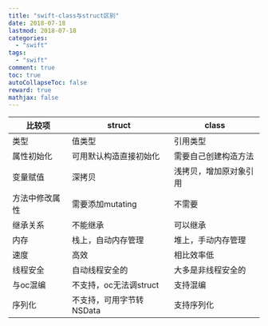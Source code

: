 ```yaml
---
title: "swift-class与struct区别"
date: 2018-07-18
lastmod: 2018-07-18
categories:
  - "swift"
tags:
  - "swift"
comment: true
toc: true
autoCollapseToc: false
reward: true
mathjax: false
---
```



|比较项|struct|class|
| ------------ |-----------|------ |
| 类型|值类型|引用类型|
| 属性初始化|可用默认构造直接初始化|需要自己创建构造方法|
|变量赋值|深拷贝|浅拷贝，增加原对象引用
|方法中修改属性|需要添加mutating |不需要
|继承关系|不能继承|可以继承
|内存|栈上，自动内存管理|堆上，手动内存管理
|速度|高效|相比效率低
|线程安全|自动线程安全的|大多是非线程安全的
|与oc混编|不支持，oc无法调struct|支持混编
|序列化|不支持，可用字节转NSData|支持序列化